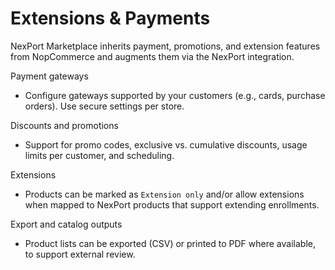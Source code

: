 # Extensions & Payments

NexPort Marketplace inherits payment, promotions, and extension features from NopCommerce and augments them via the NexPort integration.

Payment gateways
- Configure gateways supported by your customers (e.g., cards, purchase orders). Use secure settings per store.

Discounts and promotions
- Support for promo codes, exclusive vs. cumulative discounts, usage limits per customer, and scheduling.

Extensions
- Products can be marked as `Extension only` and/or allow extensions when mapped to NexPort products that support extending enrollments.

Export and catalog outputs
- Product lists can be exported (CSV) or printed to PDF where available, to support external review.

